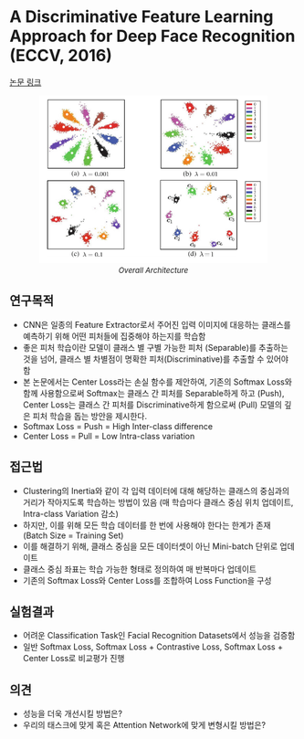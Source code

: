 # A Discriminative Feature Learning Approach for Deep Face Recognition (ECCV, 2016)

[논문 링크](https://link.springer.com/chapter/10.1007/978-3-319-46478-7_31)

<p align="center">
    <img width="400" alt='fig1' src="./img/04_15_01.png?raw=true"></br>
    <em><font size=2>Overall Architecture</font></em>
</p>

## 연구목적
- CNN은 일종의 Feature Extractor로서 주어진 입력 이미지에 대응하는 클래스를 예측하기 위해 어떤 피처들에 집중해야 하는지를 학습함 
- 좋은 피처 학습이란 모델이 클래스 별 구별 가능한 피처 (Separable)를 추출하는 것을 넘어, 클래스 별 차별점이 명확한 피처(Discriminative)를 추출할 수 있어야 함 
- 본 논문에서는 Center Loss라는 손실 함수를 제안하여, 기존의 Softmax Loss와 함께 사용함으로써 Softmax는 클래스 간 피처를 Separable하게 하고 (Push), Center Loss는 클래스 간 피처를 Discriminative하게 함으로써 (Pull) 모델의 깊은 피처 학습을 돕는 방안을 제시한다. 
- Softmax Loss = Push = High Inter-class difference 
- Center Loss = Pull = Low Intra-class variation 

## 접근법
- Clustering의 Inertia와 같이 각 입력 데이터에 대해 해당하는 클래스의 중심과의 거리가 작아지도록 학습하는 방법이 있음 (매 학습마다 클래스 중심 위치 업데이트, Intra-class Variation 감소) 
- 하지만, 이를 위해 모든 학습 데이터를 한 번에 사용해야 한다는 한계가 존재 (Batch Size = Training Set) 
- 이를 해결하기 위해, 클래스 중심을 모든 데이터셋이 아닌 Mini-batch 단위로 업데이트 
- 클래스 중심 좌표는 학습 가능한 형태로 정의하여 매 반복마다 업데이트 
- 기존의 Softmax Loss와 Center Loss를 조합하여 Loss Function을 구성 

## 실험결과
- 어려운 Classification Task인 Facial Recognition Datasets에서 성능을 검증함 
- 일반 Softmax Loss, Softmax Loss + Contrastive Loss, Softmax Loss + Center Loss로 비교평가 진행 

## 의견
- 성능을 더욱 개선시킬 방법은? 
- 우리의 태스크에 맞게 혹은 Attention Network에 맞게 변형시킬 방법은? 
